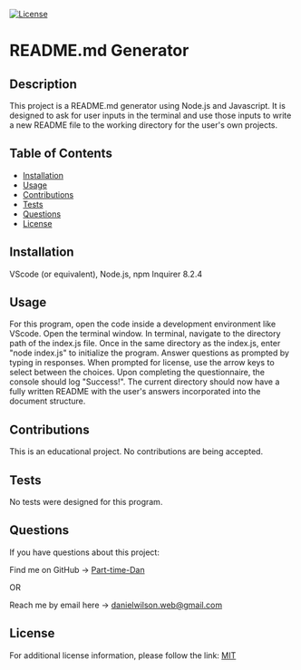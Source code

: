 
[![License](https://img.shields.io/badge/License-MIT-blue.svg)](https://choosealicense.com/licenses/mit/)
# README.md Generator

## Description
This project is a README.md generator using Node.js and Javascript. It is designed to ask for user inputs in the terminal and use those inputs to write a new README file to the working directory for the user's own projects.

## Table of Contents
- [Installation](#installation)
- [Usage](#usage)
- [Contributions](#contributions)
- [Tests](#tests)
- [Questions](#questions)
- [License](#license)

## Installation
VScode (or equivalent), Node.js, npm Inquirer 8.2.4

## Usage
For this program, open the code inside a development environment like VScode. Open the terminal window. In terminal, navigate to the directory path of the index.js file. Once in the same directory as the index.js, enter "node index.js" to initialize the program. Answer questions as prompted by typing in responses. When prompted for license, use the arrow keys to select between the choices. Upon completing the questionnaire, the console should log "Success!". The current directory should now have a fully written README with the user's answers incorporated into the document structure.

## Contributions
This is an educational project. No contributions are being accepted.

## Tests
No tests were designed for this program.

## Questions
If you have questions about this project:

Find me on GitHub -> [Part-time-Dan](https://github.com/Part-time-Dan)

OR

Reach me by email here -> [danielwilson.web@gmail.com](mailto:danielwilson.web@gmail.com)


## License
For additional license information, please follow the link: [MIT](https://choosealicense.com/licenses/mit/)
